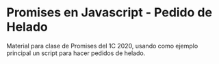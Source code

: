 # Promises en Javascript - Pedido de Helado

Material para clase de Promises del 1C 2020, usando como ejemplo principal un script para hacer pedidos de helado.